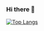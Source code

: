 ### Hi there 👋

[![Top Langs](https://github-readme-stats.vercel.app/api/top-langs/?username=shibaaaa&layout=compact)](https://github.com/shibaaaa/github-readme-stats)
